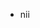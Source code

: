 - nii

<!---
mayornii/mayornii is a ✨ special ✨ repository because its `README.md` (this file) appears on your GitHub profile.
You can click the Preview link to take a look at your changes.
--->
